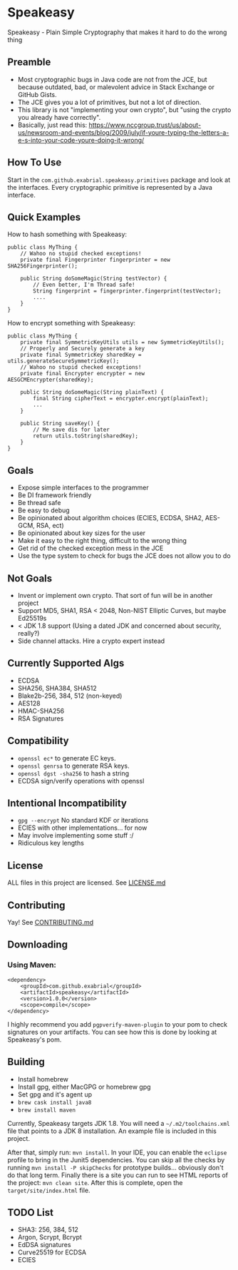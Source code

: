 # Speakeasy
Speakeasy - Plain Simple Cryptography that makes it hard to do the wrong thing

## Preamble

* Most cryptographic bugs in Java code are not from the JCE, but because outdated, bad, or malevolent advice in Stack Exchange or GitHub Gists.
* The JCE gives you a lot of primitives, but not a lot of direction.
* This library is not "implementing your own crypto", but "using the crypto you already have correctly".
* Basically, just read this: https://www.nccgroup.trust/us/about-us/newsroom-and-events/blog/2009/july/if-youre-typing-the-letters-a-e-s-into-your-code-youre-doing-it-wrong/

## How To Use

Start in the `com.github.exabrial.speakeasy.primitives` package and look at the interfaces. Every cryptographic primitive is represented by a Java interface. 

## Quick Examples

How to hash something with Speakeasy:

```
public class MyThing {
	// Wahoo no stupid checked exceptions!
	private final Fingerprinter fingerprinter = new SHA256Fingerprinter();

	public String doSomeMagic(String testVector) {
		// Even better, I'm Thread safe!
		String fingerprint = fingerprinter.fingerprint(testVector);
		....
	}
}
```

How to encrypt something with Speakeasy:

```
public class MyThing {
	private final SymmetricKeyUtils utils = new SymmetricKeyUtils();
	// Properly and Securely generate a key 
	private final SymmetricKey sharedKey = utils.generateSecureSymmetricKey();
	// Wahoo no stupid checked exceptions!
	private final Encrypter encrypter = new AESGCMEncrypter(sharedKey);

	public String doSomeMagic(String plainText) {
		final String cipherText = encrypter.encrypt(plainText);
		...
	}
	
	public String saveKey() {
		// Me save dis for later
		return utils.toString(sharedKey);
	}
}
```


## Goals

* Expose simple interfaces to the programmer
* Be DI framework friendly
* Be thread safe
* Be easy to debug
* Be opinionated about algorithm choices (ECIES, ECDSA, SHA2, AES-GCM, RSA, ect)
* Be opinionated about key sizes for the user
* Make it easy to the right thing, difficult to the wrong thing
* Get rid of the checked exception mess in the JCE
* Use the type system to check for bugs the JCE does not allow you to do

## Not Goals

* Invent or implement own crypto. That sort of fun will be in another project
* Support MD5, SHA1, RSA < 2048, Non-NIST Elliptic Curves, but maybe Ed25519s
* < JDK 1.8 support (Using a dated JDK and concerned about security, really?)
* Side channel attacks. Hire a crypto expert instead

## Currently Supported Algs

* ECDSA
* SHA256, SHA384, SHA512
* Blake2b-256, 384, 512 (non-keyed)
* AES128
* HMAC-SHA256
* RSA Signatures


## Compatibility

* `openssl ec*` to generate EC keys. 
* `openssl genrsa` to generate RSA keys.
* `openssl dgst -sha256` to hash a string
* ECDSA sign/verify operations with openssl

## Intentional Incompatibility

* `gpg --encrypt` No standard KDF or iterations
* ECIES with other implementations... for now
 * May involve implementing some stuff :/
* Ridiculous key lengths

## License

ALL files in this project are licensed. See [LICENSE.md](LICENSE.md)

## Contributing

Yay! See [CONTRIBUTING.md](CONTRIBUTING.md)


## Downloading

### Using Maven:


```
<dependency>
	<groupId>com.github.exabrial</groupId>
	<artifactId>speakeasy</artifactId>
	<version>1.0.0</version>
	<scope>compile</scope>
</dependency>
```

I highly recommend you add `pgpverify-maven-plugin` to your pom to check signatures on your artifacts. You can see how this is done by looking at Speakeasy's pom.

## Building

* Install homebrew
* Install gpg, either MacGPG or homebrew gpg
* Set gpg and it's agent up
* `brew cask install java8`
* `brew install maven`

Currently, Speakeasy targets JDK 1.8. You will need a `~/.m2/toolchains.xml` file that points to a JDK 8 installation. An example file is included in this project.

After that, simply run: `mvn install`. In your IDE, you can enable the `eclipse` profile to bring in the Junit5 dependencies. You can skip all the checks by running `mvn install -P skipChecks` for prototype builds... obviously don't do that long term. Finally there is a site you can run to see HTML reports of the project: `mvn clean site`. After this is complete, open the `target/site/index.html` file.

## TODO List
* SHA3: 256, 384, 512
* Argon, Scrypt, Bcrypt
* EdDSA signatures
* Curve25519 for ECDSA
* ECIES

